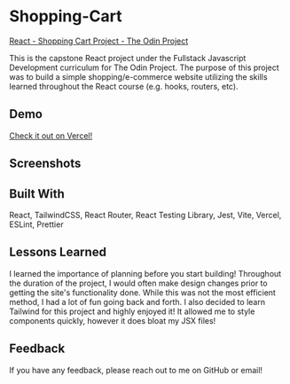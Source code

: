 # Shopping-Cart

[React - Shopping Cart Project - The Odin Project](https://www.theodinproject.com/lessons/node-path-react-new-shopping-cart#solutions)

This is the capstone React project under the Fullstack Javascript Development curriculum for The Odin Project. The purpose of this project was to build a simple shopping/e-commerce website utilizing the skills learned throughout the React course (e.g. hooks, routers, etc).

## Demo

[Check it out on Vercel!](https://the-nogi-shop.vercel.app/)

## Screenshots

## Built With

React, TailwindCSS, React Router, React Testing Library, Jest, Vite, Vercel, ESLint, Prettier

## Lessons Learned

I learned the importance of planning before you start building! Throughout the duration of the project, I would often make design changes prior to getting the site's functionality done. While this was not the most efficient method, I had a lot of fun going back and forth. I also decided to learn Tailwind for this project and highly enjoyed it! It allowed me to style components quickly, however it does bloat my JSX files!

## Feedback

If you have any feedback, please reach out to me on GitHub or email!
